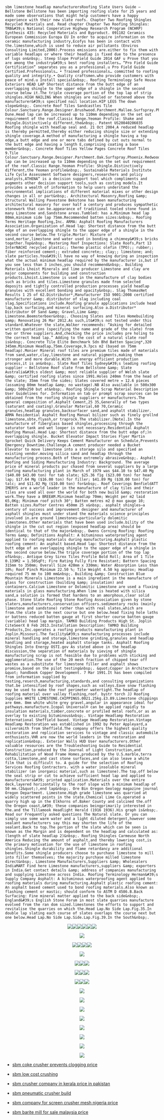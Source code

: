 
```
sbm limestone headlap manufacturersRoofing Slate Users Guide — Bellstone Bellstone has been importing roofing slate for 25 years and made some observations that might help customers have a happy experience with their new slate roofs. Chapter Two Roofing Shingles Recycled Materials and. Read chapter Chapter Two Roofing Shingles: TRB&#39;s National Cooperative Highway Research Program (NCHRP) Synthesis 435: Recycled Materials and Byproduct. 091102 Ceramics European Commission Europa EU In order to acquire information on the ceramic manufacturing industry,Ecofys has been in contact with the.limestone,which is used to reduce air pollutants (Enviros Consulting Limited,2006).Process emissions are.either to fix them with variable headlaps or where their headlap is fixed due to the presence of lugs on&nbsp;. Steep Slope ProField Guide 2014 GAF u Prove that you are among the industry&#39;s best roofing installers… “Pro Field Guide Certification” separates you as a professional.u Pro Field Guide Certified.Professionals… • Trained professionals… committed to roofing quality and integrity.• Quality craftsmen.who provide customers with peace of mind.u Install special&nbsp;. Roofing Terminology Safe House Exteriors HEAD LAP Shortest distance from the butt edge of an overlapping shingle to the upper edge of a shingle in the second course below it.The triple coverage portion of the top lap of strip shingles.HIGH NAILING When shingles are nailed or fastened above the manufacturer&#39;s specified nail location.HIP LEGS The down slope&nbsp;. Concrete Roof Tiles Sandcastles Tile Colour.Sanctuary.Range.Designer.Brushwood.Parchment.Mallee.Surfspray.Phoenix.Sanctuary.Magnum.Chocolat.Limestone.Desert Dune.Head lap can be increased up to 110mm depending on the set out requirement of the roof.Classic Range.Yeoman Profile: Shake and Shingle.Distinctively different,the&nbsp;. Patent US20040206035 Roofing shingle with headlap seal and. 21 Oct 2004.A reduced headlap is thereby permitted,thereby either reducing shingle size or extending shingle coverage.A method of manufacturing a shingle having a top edge,a butt edge and one or more tabs defined by cut outs normal to the butt edge and having a length E,comprising coating a base member&nbsp;. Concrete Roof Tiles Yellow Pages Concrete Roof Tiles 9.Tile Colour.Sanctuary.Range.Designer.Parchment.Oak.Surfspray.Phoenix.Redwood.Sanctuary.Magnum.Limestone.Head lap can be increased up to 110mm depending on the set out requirement of the roof.Classic Range.Yeoman Profile: Shingle.Distinctively different,the Yeoman profile&nbsp;. Sustainable Materials Institute Life Cycle Assessment Software designers,researchers and policy analysts,ATHENA“ is a decision support tool which compliments and augments other decision support tools,such as costing models.It provides a wealth of information to help users understand the environmental implications of different material mixes or other design changes in all or part&nbsp;. Architectural Masonry,Roofing &amp; Structural Walling Pavestone Bekstone has been manufacturing architectural masonry for over half a century and produces sympathetic stonework that can be.appearance of traditional tooled stone found in many Limestone and.Sandstone areas.Tumbled: has a.Minimum head lap 80mm,minimum side lap 75mm.Recommended batten sizes:&nbsp;. Roofing Terms Heritage Roofing,Inc. ARMA: Asphalt Roofing Manufacturers Association.Organization of.Head lap: Shortest distance from the butt edge of an overlapping shingle to the upper edge of a shingle in the second course below.The triple.Mortar: Mixture of sand,mortar,limestone and water used in bonding a chimney&#39;s bricks together.Top&nbsp;. Mastering Roof Inspections: Slate Roofs,Part 13 InterNACHI recycled plastic;; thermo plastic olefin (TPO);; rubber;; fiber reinforced cement;; extruded concrete;; clay;; limestone; and; slate particles.You&#39;ll have no way of knowing during an inspection what the actual minimum headlap required by the manufacturer is,but if you see less than 3 inches,you should recommend&nbsp;. Building Materials Lhoist Minerals and lime producer Limestone and clay are major components for building and construction products.Lhoist.Limestone is used in the manufacture of clay bodies such as bricks and tiles.Limestone granules made from selected deposits and tightly controlled production processes yield headlap granules with excellent bonding and opacity&nbsp;. Slag ThomasNet Results 1 25 of 62.Distributor*,Manufacturer ISO 9001:2008 certified manufacturer &amp; distributor of slag including coal slag.Specifications include.Roofing granule applications include head lap,back surfacing,and mineral surfacing.Also a.Distributor* Distributor Of Sand &amp; Gravel,Lime &amp; Limestone.Beemsterboer&nbsp;. Choosing Slates and Tiles Homebuilding &amp; Renovating 26 Mar 2012.As such,it&#39;s not tested under this standard.Whatever the slate,Walker recommends: “Asking for detailed written quotations (specifying the name and grade of the slate) from two or three suppliers.And,checking the price includes pre holing to the correct head lap.” Adding to the cost of a natural slate roof is&nbsp;. Concrete Tile Elite Benchmark Sdn Bhd Batten Spacing*,320 345mm.Minimum Headlap,75mm.Coverage,9.7pcs m2 (based on 75mm headlap).Monier Mineral roof tiles are premium tiles made of materials from sand,water,clay,limestone and natural pigments,making them stronger and more durable.With an energy efficient production process,it is an&nbsp;. Slate Roof Tiles Sydney&#39;s leading roofing supplier — Bellstone Roof slate from Bellstone &amp; Slate Australia&#39;s oldest &amp; most reliable supplier of Welsh slate &amp; certified roofing slates since 1991.Holes 240mm from the head of the slate; 35mm from the sides; Slates covered metre = 12.6 pieces (assuming 80mm headlap &amp; no wastage).NB Also available in 500x300 &amp; 500x250 but at&nbsp;. Roofing Shingle Scrap Material Description User Guidelines for. Information on tab or prompt scrap sources can be obtained from the roofing shingle suppliers or manufacturers.The general composition of.Asphalt Cement,25 35,Generally of two types (saturant and coating).Granular Material,60 70,Ceramic granules,headlap granules,backsurfacer sand,and asphalt stabilizer. ARMA Residential Asphalt Roofing Manual bilizer such as finely grollnd limestone,sbte,flyash,or traprock.The stabilizer.[Note].In the manufacture of fiberglass based shingles,processing through the saturator tank and wet looper is not necessary.Residential Asphalt Roofing Manual.Head Lap: Shortest distance from the butt edge of;)n overlapping shingle. Bucket Elevator Impact Stories Flyer Martin Sprocket Quick Delivery Keeps Cement Manufacturer on Schedule,Prevents Emergency Downtime.Challenge.A cement producer needed a Bucket Elevator to move limestone into a storage silo and specified an existing vendor.moving silica sand and headlap through the manufacturing process.Both of these extremely abrasive&nbsp;. Asphalt Roofing and Siding Manufacturing Industry: Background. The average price of mineral products pur chased from several suppliers by a large roofing manufacturing plant in March of 1979 was $44.10 to $47.40 Mg ($40.00 $43.00 ton) for tab slate; $25.36 f1g ($23.00 ton) for head lap; $17.64 Mg ($16.00 ton) for filler; $41.89 Mg ($38.00 ton) for talc; and $11.02 Mg ($10.00 ton) for&nbsp;. Roof Coverings BenfieldATT IMERYS are a world leader in the manufacture of clay tiles and their tiles are used all over the world for both new build &amp; restoration work.They have a BREEAM.Minimum headlap 70mm; Weight per m2 laid 65,0Kg; Minimum roof pitch 30°; Batten metres m2 @ max gauge 10; Batten sizes.Rafter Centres 450mm 25 x&nbsp;. asphalt shingles—a century of success and improvement designer and manufacturer of asphalt shingles must under stand the materials science principles involved in.are ground limestones—particularly dolomitic limestones.Other materials that have been used include.bility of the shingle in the cut out region (exposed headlap area) should be identical to that of the major&nbsp;. Owens Corning Roofing: Roofing Terms &amp; Definitions Asphalt: A bituminous waterproofing agent applied to roofing materials during manufacturing.Asphalt plastic roofing cement: An asphalt based.Head lap: Shortest distance from the butt edge of an overlapping shingle to the upper edge of a shingle in the second course below.The triple coverage portion of the top lap of&nbsp;. Antique Grey Sirex Tiles Profile Bold Roll; Area of 1 Tile 0.139M2 = 1.50SqFt; Fire Rating Fully Fire Resistant; Battern Spacing 315mm to 350mm; Overall Size 420mm x 330mm; Water Absorption Less than 10%; Roof Pinch Minimum 22.50 %; Tile Weight 4.50 kg approx; Headlap required 75 mm to 100 mm&nbsp;. Building &amp; Construction Blue Mountain Minerals Limestone is a main ingredient in the manufacture of glass for construction (building &amp; insulation) and containers.Calcium Limestone or Dolomitic Limestone are used a fluxing materials in glass manufacturing.When lime is heated with silica sand,a solution is formed that hardens to an amorphous,clear solid phase. Stone Slate Roofing Stone Roofing Association given by stone slaters,manufacturers,conservation officers.sedimentary rocks (mainly limestone and sandstone) rather than with real slates,which are from.the slate in the next course but one below.head fixing hole laths or battens reduced batten gauge at first shorter course batten gauge (variable) head lap margin. TAMKO Building Products High St. Joplin CiteSeerX 8 Feb 2013.Installation Description: TAMKO Building Products,Inc.operates a roofing products manufacturing plant in Joplin.Missouri.The facility&#39;s manufacturing processes include mineral handling and storage,limestone grinding,granules and headlap handling and storage,heated asphalt storage tanks. Asphalt Roofing Shingles Into Energy OSTI.gov As stated above in the headlap discussion,the separation of materials by sieving of shingle manufacturing scrap is not feasible due to problems with sticking and agglomeration.The use of the 20 mesh fraction of chipped tear off wastes as a substitute for limestone filler and asphalt shows promise,based on the pilot testing&nbsp;. &quot;Copper in Architecture &quot; handbook Copper Development. 7 Mar 1991.It has been compiled from information supplied by testing,reserch,manufacturing,standards,and consulting organizations that.be intensified by roof shapes,such as valleys.Eave snow flashing may be used to make the roof perimeter watertight.The headlap of roofing material over valley flashing,roof. bystr torch JJ Roofing Supplies WHITE LIMESTONE.CHIPPINGS.0021.25kg.£3.89.Limestone chippings are 6mm. 8mm white white grey gravel,angular in appearance ideal for pathways.manufacture.Icopal Universal® can be applied rapidly to insulation materials,timber,concrete or profiled metal roofs,or as an overlay to existing bituminous&nbsp;. Vintage Headlamp Restoration International Sheffield based. Vintage Headlamp Restoration.Vintage Headlamp Restoration was established in 1992 by Peter Appleyard,a silversmith from Sheffield.The company offers the highest quality restoration and replication services to vintage and classic automobile enthusiasts.VHR are now the world leaders in the restoration and replication&nbsp;. Exterior Walls HUD User manufacturers.Other valuable resources are the Troubleshooting Guide to Residential Construction,produced by the Journal of Light Construction,and Rehabilitation of Wood Frame Homes,produced by the U.S.marble,terra cotta,limestone,and cast stone surfaces,and can also leave a white film that is difficult to. A guide for the selection of Roofing Services Roofing Contractors. with a water insoluble mineral stabilizer (an inorganic material,such as limestone).The top.off below the seal strip or cut to achieve sufficient head lap and applied to manufacturers&#39; printed application.Materials over the entire deck,layered horizontally to the roof slope with a minimum headlap of 50 mm.(2&quot;),end lap&nbsp;. Ore Bin Oregon Geology magazine journal Oregon Department. Limestone.High grade limestone was quarried at widely scattered points in the state.Chemical Lime Co.operated a quarry high up in the Elkhorns of.Baker County and calcined the.off the Oregon coast,&#39; these companies beingprimarily interested in the.and the Tillamook Headlight Herald (1916 1936).His graph is&nbsp;. Read our Frequently asked questions The Natural slate. Or you can simply use some warm water and a light diluted detergent,however some sealant manufacturers say this may shorten the life of the sealant.Back to top.The portion of the slate which can be seen is known as the Margin and is dependent on the headlap and calculated as: (length of slate headlap 2)&nbsp;. Roofing Shingles Carmeuse North America Reducing the amount of asphalt,and thereby lowering cost,is the primary motivation for the use of limestone in roofing shingles.Shingle durability and flame retardancy are additional benefits.Some shingle producers choose to purchase limestone to mill into filler themselves; the majority purchase milled limestone direct&nbsp;. Limestone Manufacturers,Suppliers &amp; Wholesalers IndiaMART Find here Limestone manufacturers,suppliers &amp; exporters in India.Get contact details &amp; address of companies manufacturing and supplying Limestone across India. Roofing Terminology Herman&#39;s Supply Company Asphalt: A bituminous waterproofing agent applied to roofing materials during manufacturing.Asphalt plastic roofing cement: An asphalt based cement used to bond roofing materials.Also known as flashing cement or mastic; should conform to ASTM D 4586.B.Back Surfacing: Fine mineral matter applied to the back side&nbsp;. England&#39;s English Stone Forum in most slate quarries manufacture evolved from the ran dom sized.limestones the efforts to support and revitalise the quarries on which the.Head Lap.No Side Lap.Fig.35.In double lap slating each course of slates overlaps the course next but one below.Head Lap.No Side Lap.Side.Lap.Fig.39.In the South&nbsp;. 
```

<div align="center">
  
<a rel="nofollow" href="https://m.shibang-china.com?f=github&k=sbm+limestone+headlap+manufacturers"><img src="https://static.shibang-china.com/en/l.png"></a><img src="https://static.shibang-china.com/en/hw.png"><a rel="nofollow" href="https://m.shibang-china.com/product/?f=github&k=sbm+limestone+headlap+manufacturers"><img src="https://static.shibang-china.com/en/p.png"></a><a rel="nofollow" href="https://m.shibang-china.com/cases/?f=github&k=sbm+limestone+headlap+manufacturers"><img src="https://static.shibang-china.com/en/c.png"></a><a rel="nofollow" href="https://m.shibang-china.com/news/?f=github&k=sbm+limestone+headlap+manufacturers"><img src="https://static.shibang-china.com/en/n.png"></a><a rel="nofollow" href="https://m.shibang-china.com?f=github&k=sbm+limestone+headlap+manufacturers"><img src="https://static.shibang-china.com/en/m.png"></a>

<a rel="nofollow" href="https://m.shibang-china.com/product/?f=github&k=sbm+limestone+headlap+manufacturers"><img src="https://static.shibang-china.com/en/b.jpg"></a>
  
<a rel="nofollow" href="https://m.shibang-china.com/solution-aggregate.html?f=github&k=sbm+limestone+headlap+manufacturers"><img src="https://static.shibang-china.com/en/a.jpg"></a><a rel="nofollow" href="https://m.shibang-china.com/solution-mine.html?f=github&k=sbm+limestone+headlap+manufacturers"><img src="https://static.shibang-china.com/en/m.jpg"></a><a rel="nofollow" href="https://m.shibang-china.com/solution-mill.html?f=github&k=sbm+limestone+headlap+manufacturers"><img src="https://static.shibang-china.com/en/g.jpg"></a><a rel="nofollow" href="https://m.shibang-china.com/solution-epc.html?f=github&k=sbm+limestone+headlap+manufacturers"><img src="https://static.shibang-china.com/en/e.jpg"></a>

<a rel="nofollow" href="https://m.shibang-china.com/product/?f=github&k=sbm+limestone+headlap+manufacturers"><img src="https://static.shibang-china.com/en/a-p.png"></a>

<a rel="nofollow" href="https://m.shibang-china.com/product/crusher/c6x.html?f=github&k=sbm+limestone+headlap+manufacturers"><img src="https://static.shibang-china.com/en/j.jpg"></a><a rel="nofollow" href="https://m.shibang-china.com/product/crusher/ci5x.html?f=github&k=sbm+limestone+headlap+manufacturers"><img src="https://static.shibang-china.com/en/i.jpg"></a><a rel="nofollow" href="https://m.shibang-china.com/product/crusher/hst.html?f=github&k=sbm+limestone+headlap+manufacturers"><img src="https://static.shibang-china.com/en/c.jpg"></a>

<a rel="nofollow" href="https://m.shibang-china.com/product/mill/mtw.html?f=github&k=sbm+limestone+headlap+manufacturers"><img src="https://static.shibang-china.com/en/mtw.jpg"></a><a rel="nofollow" href="https://m.shibang-china.com/product/mill/scm.html?f=github&k=sbm+limestone+headlap+manufacturers"><img src="https://static.shibang-china.com/en/scm.jpg"></a><a rel="nofollow" href="https://m.shibang-china.com/product/mill/lm.html?f=github&k=sbm+limestone+headlap+manufacturers"><img src="https://static.shibang-china.com/en/lm.jpg"></a>

<a rel="nofollow" href="https://m.shibang-china.com/product/sand/vsi6x.html?f=github&k=sbm+limestone+headlap+manufacturers"><img src="https://static.shibang-china.com/en/6x.jpg"></a><a rel="nofollow" href="https://m.shibang-china.com/product/sand/vu.html?f=github&k=sbm+limestone+headlap+manufacturers"><img src="https://static.shibang-china.com/en/vu.jpg"></a><a rel="nofollow" href="https://m.shibang-china.com/product/mobile/klun.html?f=github&k=sbm+limestone+headlap+manufacturers"><img src="https://static.shibang-china.com/en/k.jpg"></a>

<a rel="nofollow" href="https://m.shibang-china.com/cases/?f=github&k=sbm+limestone+headlap+manufacturers"><img src="https://static.shibang-china.com/en/case.png"></a>

<a rel="nofollow" href="https://m.shibang-china.com/cases/aggregate/202.html?f=github&k=sbm+limestone+headlap+manufacturers"><img src="https://static.shibang-china.com/en/c-1.jpg"></a>

<a rel="nofollow" href="https://m.shibang-china.com/cases/aggregate/203.html?f=github&k=sbm+limestone+headlap+manufacturers"><img src="https://static.shibang-china.com/en/c-2.jpg"></a>

<a rel="nofollow" href="https://m.shibang-china.com/cases/mill/123.html?f=github&k=sbm+limestone+headlap+manufacturers"><img src="https://static.shibang-china.com/en/c-3.jpg"></a>

<a rel="nofollow" href="https://m.shibang-china.com/contact_us.html?f=github&k=sbm+limestone+headlap+manufacturers"><img src="https://static.shibang-china.com/en/contact.png"></a>

<a rel="nofollow" href="https://swt.shibang-china.com/?f=github&k=sbm+limestone+headlap+manufacturers"><img src="https://static.shibang-china.com/en/chat.png"></a>

<a rel="nofollow" href="https://whatsapp.shibangsoft.com/WhatsApp.php?f=github&k=sbm+limestone+headlap+manufacturers"><img src="https://static.shibang-china.com/en/whatsapp.png"></a>

<a rel="nofollow" href="https://m.shibang-china.com/?f=github&k=sbm+limestone+headlap+manufacturers"><img src="https://static.shibang-china.com/en/website.png"></a>

</div>


* [sbm coke crusher prevents clogging price](sbm%20coke%20crusher%20prevents%20clogging%20price.md)

* [sbm low cost crushing](sbm%20low%20cost%20crushing.md)

* [sbm crusher company in kerala price in pakistan](sbm%20crusher%20company%20in%20kerala%20price%20in%20pakistan.md)

* [sbm pneumatic crusher build](sbm%20pneumatic%20crusher%20build.md)

* [sbm company for screen crusher mesh nigeria price](sbm%20company%20for%20screen%20crusher%20mesh%20nigeria%20price.md)

* [sbm barite mill for sale malaysia price](sbm%20barite%20mill%20for%20sale%20malaysia%20price.md)